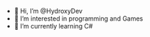 - 👋 Hi, I’m @HydroxyDev
- 👀 I’m interested in programming and Games
- 🌱 I’m currently learning C#

<!---
HydroxyDev/HydroxyDev is a ✨ special ✨ repository because its `README.md` (this file) appears on your GitHub profile.
You can click the Preview link to take a look at your changes.
--->
